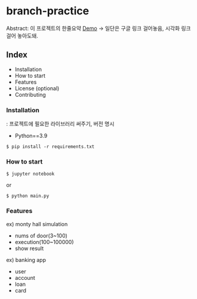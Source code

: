# branch-practice

Abstract: 이 프로젝트의 한줄요약
[Demo](https://www.google.com) -> 일단은 구글 링크 걸어놓음, 시각화 링크 걸어 놓아도돼.

## Index

- Installation
- How to start
- Features
- License
(optional)
- Contributing

### Installation
: 프로젝트에 필요한 라이브러리 써주기, 버전 명시

- Python==3.9

```shell
$ pip install -r requirements.txt
``` 

### How to start

```shell
$ jupyter notebook
```

or 

```shell
$ python main.py
```

### Features

ex) monty hall simulation
- nums of door(3~100)
- execution(100~100000)
- show result

ex) banking app
- user
- account
- loan
- card






